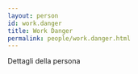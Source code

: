 ```yaml
---
layout: person
id: work.danger
title: Work Danger
permalink: people/work.danger.html
---
```


Dettagli della persona